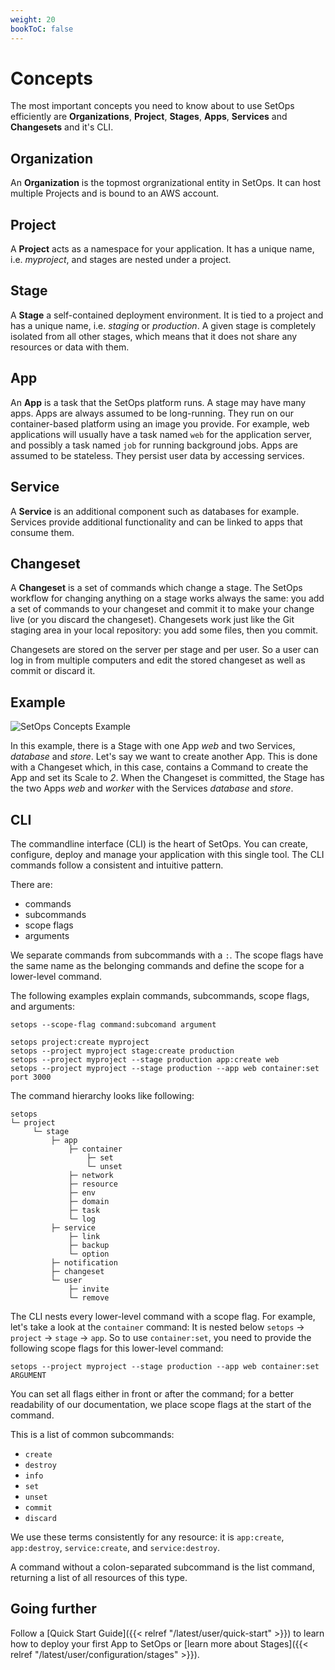 ```yaml
---
weight: 20
bookToC: false
---
```

# Concepts

The most important concepts you need to know about to use SetOps efficiently are **Organizations**, **Project**, **Stages**, **Apps**, **Services** and **Changesets** and it's CLI.

## Organization

An **Organization** is the topmost orgranizational entity in SetOps. It can host multiple Projects and is bound to an AWS account.

## Project

A **Project** acts as a namespace for your application. It has a unique name, i.e. *myproject*, and stages are nested under a project.

## Stage

A **Stage** a self-contained deployment environment. It is tied to a project and has a unique name, i.e. *staging* or *production*. A given stage is completely isolated from all other stages, which means that it does not share any resources or data with them.

## App

An **App** is a task that the SetOps platform runs. A stage may have many apps. Apps are always assumed
to be long-running. They run on our container-based platform using an image you provide. For example, web applications
will usually have a task named `web` for the application server, and possibly a task named `job` for running background jobs. Apps are assumed to be stateless. They persist user data by accessing services.

## Service

A **Service** is an additional component such as databases for example. Services provide additional functionality and can be linked to apps that consume them.

## Changeset

A **Changeset** is a set of commands which change a stage. The SetOps workflow for changing anything on a stage works always the same: you add a set of commands to your changeset and commit it to make your change live (or you discard the changeset). Changesets work just like the Git staging area in your local repository: you add some files, then you commit.

Changesets are stored on the server per stage and per user. So a user can log in from multiple computers and edit the stored changeset as well as commit or discard it.

## Example

![SetOps Concepts Example](concepts.png)

In this example, there is a Stage with one App _web_ and two Services, _database_ and _store_. Let's say we want to create another App. This is done with a Changeset which, in this case, contains a Command to create the App and set its Scale to _2_. When the Changeset is committed, the Stage has the two Apps _web_ and _worker_ with the Services _database_ and _store_.


## CLI

The commandline interface (CLI) is the heart of SetOps. You can create, configure, deploy and manage your application with this single tool. The CLI commands follow a consistent and intuitive pattern.

There are:

- commands
- subcommands
- scope flags
- arguments

We separate commands from subcommands with a `:`. The scope flags have the same name as the belonging commands and define the scope for a lower-level command.

The following examples explain commands, subcommands, scope flags, and arguments:

```
setops --scope-flag command:subcomand argument

setops project:create myproject
setops --project myproject stage:create production
setops --project myproject --stage production app:create web
setops --project myproject --stage production --app web container:set port 3000
```
The command hierarchy looks like following:

```
setops
└─ project
     └─ stage
         ├─ app
             ├─ container
                 ├─ set
                 └─ unset
             ├─ network
             ├─ resource
             ├─ env
             ├─ domain
             ├─ task
             └─ log
         ├─ service
             ├─ link
             ├─ backup
             └─ option
         ├─ notification
         ├─ changeset
         └─ user
             ├─ invite
             └─ remove
```

The CLI nests every lower-level command with a scope flag. For example, let's take a look at the `container` command: It is nested below `setops` → `project` → `stage` → `app`. So to use `container:set`, you need to provide the following scope flags for this lower-level command:
```
setops --project myproject --stage production --app web container:set ARGUMENT
```

You can set all flags either in front or after the command; for a better readability of our documentation, we place scope flags at the start of the command.

This is a list of common subcommands:

- `create`
- `destroy`
- `info`
- `set`
- `unset`
- `commit`
- `discard`

We use these terms consistently for any resource: it is `app:create`, `app:destroy`, `service:create`, and `service:destroy`.

A command without a colon-separated subcommand is the list command, returning a list of all resources of this type.

## Going further

Follow a [Quick Start Guide]({{< relref "/latest/user/quick-start" >}}) to learn how to deploy your first App to SetOps or [learn more about Stages]({{< relref "/latest/user/configuration/stages" >}}).
